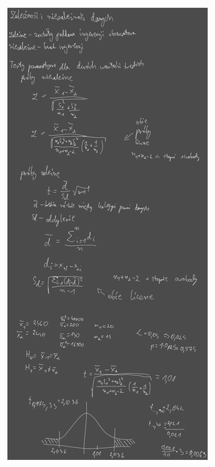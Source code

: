 ![](Notatki/Semestr%203/Inżynierskie%20zastosowania%20statystyki/Wykłady/Wykład%205/Drawing%202023-11-09%2016.24.53.excalidraw.svg)